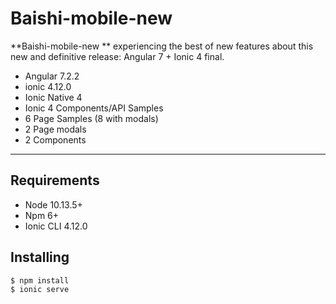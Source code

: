 Baishi-mobile-new 
==========
**Baishi-mobile-new ** experiencing the best of new features about this new and definitive release: Angular 7 + Ionic 4 final. 

* Angular 7.2.2
* ionic 4.12.0
* Ionic Native 4
* Ionic 4 Components/API Samples
* 6 Page Samples (8 with modals)
* 2 Page modals
* 2 Components
---

Requirements
------------

* Node 10.13.5+
* Npm 6+
* Ionic CLI 4.12.0

Installing
------------

```
$ npm install
$ ionic serve
```
